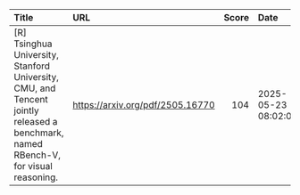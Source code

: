 | Title                                                                                                                              | URL                              |   Score | Date                |
|:-----------------------------------------------------------------------------------------------------------------------------------|:---------------------------------|--------:|:--------------------|
| [R] Tsinghua University, Stanford University, CMU, and Tencent jointly released a benchmark, named RBench-V, for visual reasoning. | https://arxiv.org/pdf/2505.16770 |     104 | 2025-05-23 08:02:08 |